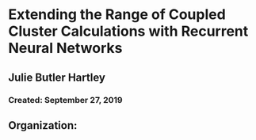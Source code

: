# Extending the Range of Coupled Cluster Calculations with Recurrent Neural Networks
## Julie Butler Hartley
### Created: September 27, 2019

## Organization:

